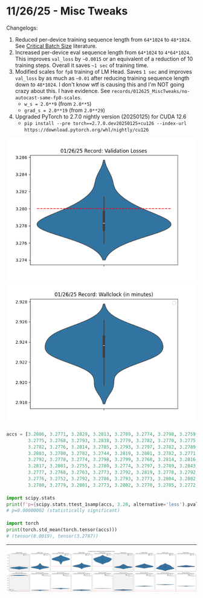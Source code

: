 # 11/26/25 - Misc Tweaks

Changelogs:

1. Reduced per-device training sequence length from `64*1024` to `48*1024`. See [Critical Batch Size](https://arxiv.org/abs/2410.21676) literature.
2. Increased per-device eval sequence length from `64*1024` to `4*64*1024`. This improves `val_loss` by `~0.0015` or an equivalent of a reduction of 10 training steps. Overall it saves `~1 sec` of training time.
3. Modified scales for `fp8` training of LM Head. Saves `1 sec` and improves `val_loss` by as much as `~0.01` after reducing training sequence length down to `48*1024`. I don't know wtf is causing this and I'm NOT going crazy about this. I have evidence. See `records/012625_MiscTweaks/no-autocast-same-fp8-scales`.
    - `w_s = 2.0**9` (from `2.0**5`)
    - `grad_s = 2.0**19` (from `2.0**29`)
4. Upgraded PyTorch to 2.7.0 nightly version (20250125) for CUDA 12.6
     - `pip install --pre torch==2.7.0.dev20250125+cu126 --index-url https://download.pytorch.org/whl/nightly/cu126`

![](val_losses.png)
![](wallclock.png)

```python
accs = [3.2806, 3.2771, 3.2829, 3.2813, 3.2789, 3.2774, 3.2798, 3.2759, 3.2794,
        3.2775, 3.2768, 3.2793, 3.2838, 3.2779, 3.2782, 3.2770, 3.2775, 3.2784,
        3.2782, 3.2776, 3.2814, 3.2785, 3.2793, 3.2797, 3.2782, 3.2789, 3.2759,
        3.2803, 3.2780, 3.2782, 3.2744, 3.2819, 3.2801, 3.2782, 3.2771, 3.2782,
        3.2792, 3.2778, 3.2774, 3.2798, 3.2799, 3.2768, 3.2814, 3.2816, 3.2785,
        3.2817, 3.2801, 3.2755, 3.2780, 3.2774, 3.2797, 3.2789, 3.2843, 3.2777,
        3.2777, 3.2768, 3.2763, 3.2773, 3.2792, 3.2819, 3.2778, 3.2792, 3.2782,
        3.2776, 3.2752, 3.2792, 3.2786, 3.2793, 3.2773, 3.2804, 3.2802, 3.2779,
        3.2780, 3.2779, 3.2801, 3.2773, 3.2802, 3.2770, 3.2785, 3.2772, 3.2818]

import scipy.stats
print(f'p={scipy.stats.ttest_1samp(accs, 3.28, alternative='less').pvalue:.8f}')
# p=0.00000002 (statistically significant)

import torch
print(torch.std_mean(torch.tensor(accs)))
# (tensor(0.0019), tensor(3.2787))
```

---

![](ablations.png)
